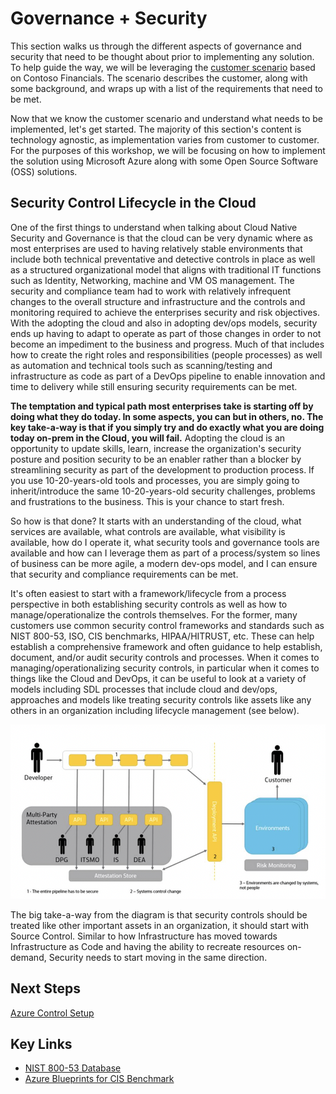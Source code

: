 # Governance + Security

This section walks us through the different aspects of governance and security that need to be thought about prior to implementing any solution. To help guide the way, we will be leveraging the [customer scenario](/customer-scenario/README.md) based on Contoso Financials. The scenario describes the customer, along with some background, and wraps up with a list of the requirements that need to be met.

Now that we know the customer scenario and understand what needs to be implemented, let's get started. The majority of this section's content is technology agnostic, as implementation varies from customer to customer. For the purposes of this workshop, we will be focusing on how to implement the solution using Microsoft Azure along with some Open Source Software (OSS) solutions.

## Security Control Lifecycle in the Cloud

One of the first things to understand when talking about Cloud Native Security and Governance is that the cloud can be very dynamic where as most enterprises are used to having relatively stable environments that include both technical preventative and detective controls in place as well as a structured organizational model that aligns with traditional IT functions such as Identity, Networking, machine and VM OS management. The security and compliance team had to work with relatively infrequent changes to the overall structure and infrastructure and the controls and monitoring required to achieve the enterprises security and risk objectives.  With the adopting the cloud and also in adopting dev/ops models, security ends up having to adapt to operate as part of those changes in order to not become an impediment to the business and progress. Much of that includes how to create the right roles and responsibilities (people processes) as well as automation and technical tools such as scanning/testing and infrastructure as code as part of a DevOps pipeline to enable innovation and time to delivery while still ensuring security requirements can be met.

**The temptation and typical path most enterprises take is starting off by doing what they do today. In some aspects, you can but in others, no. The key take-a-way is that if you simply try and do exactly what you are doing today on-prem in the Cloud, you will fail.** Adopting the cloud is an opportunity to update skills, learn, increase the organization's security posture and position security to be an enabler rather than a blocker by streamlining security as part of the development to production process. If you use 10-20-years-old tools and processes, you are simply going to inherit/introduce the same 10-20-years-old security challenges, problems and frustrations to the business. This is your chance to start fresh.

So how is that done? It starts with an understanding of the cloud, what services are available, what controls are available, what visibility is available, how do I operate it, what security tools and governance tools are available and how can I leverage them as part of a process/system so lines of business can be more agile, a modern dev-ops model, and I can ensure that security and compliance requirements can be met.

It's often easiest to start with a framework/lifecycle from a process perspective in both establishing security controls as well as how to manage/operationalize the controls themselves.  For the former, many customers use common security control frameworks and standards such as NIST 800-53, ISO, CIS benchmarks, HIPAA/HITRUST, etc.  These can help establish a comprehensive framework and often guidance to help establish, document, and/or audit security controls and processes.  When it comes to managing/operationalizing security controls, in particular when it comes to things like the Cloud and DevOps, it can be useful to look at a variety of models including SDL processes that include cloud and dev/ops, approaches and models like treating security controls like assets like any others in an organization including lifecycle management (see below).

![Security Control Lifecycle](/governance-security/img/SecurityControlLifecycle.png)

The big take-a-way from the diagram is that security controls should be treated like other important assets in an organization, it should start with Source Control. Similar to how Infrastructure has moved towards Infrastructure as Code and having the ability to recreate resources on-demand, Security needs to start moving in the same direction.

## Next Steps

[Azure Control Setup](/governance-security/CONTROL_SETUP.md)

## Key Links

* [NIST 800-53 Database](https://nvd.nist.gov/800-53)
* [Azure Blueprints for CIS Benchmark](https://azure.microsoft.com/en-ca/blog/new-azure-blueprint-for-cis-benchmark/)
